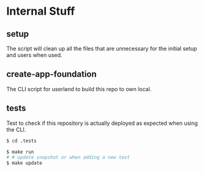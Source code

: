 # Internal Stuff

## setup

The script will clean up all the files that are unnecessary for the initial setup and users when used.

## create-app-foundation

The CLI script for userland to build this repo to own local.

## tests

Test to check if this repository is actually deployed as expected when using the CLI.

```sh
$ cd .tests

$ make run
# # update snapshot or when adding a new test
$ make update
```
